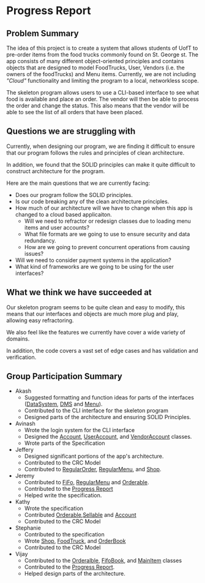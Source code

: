# Progress Report

## Problem Summary

The idea of this project is to create a system that allows students of UofT to pre-order items from the food trucks 
commonly found on St. George st. The app consists of many different object-oriented principles and contains objects that are designed
to model FoodTrucks, User, Vendors (i.e. the owners of the foodTrucks) and Menu items.
Currently, we are not including _"Cloud"_ functionality and limiting the program to a local, networkless scope.

The skeleton program allows users to use a CLI-based interface to see what food is available and place an order. The vendor will then be able
to process the order and change the status. This also means that the vendor will be able to see the list of all orders that have been placed.

## Questions we are struggling with
Currently, when designing our program, we are finding it difficult to ensure that our program
follows the rules and principles of clean architecture.

In addition, we found that the SOLID principles can make it quite difficult to construct
architecture for the program. 

Here are the main questions that we are currently facing:
 - Does our program follow the SOLID principles.
 - Is our code breaking any of the clean architecture principles.
 - How much of our architecture will we have to change when this app is changed to a cloud based applicaiton.
   - Will we need to refractor or redesign classes due to loading menu items and user accounts?
   - What file formats are we going to use to ensure security and data redundancy.
   - How are we going to prevent concurrent operations from causing issues?
 - Will we need to consider payment systems in the application?
 - What kind of frameworks are we going to be using for the user interfaces?

## What we think we have succeeded at
Our skeleton program seems to be quite clean and easy to modify, this means that our interfaces and objects are much 
more plug and play, allowing easy refractoring.

We also feel like the features we currently have cover a wide variety of domains.

In addition, the code covers a vast set of edge cases and has validation and verification.

## Group Participation Summary

 - Akash
   - Suggested formatting and function ideas for parts of the interfaces ([DataSystem](src/Interfaces/DataSystem.java), [DMS](src/DMS.java) and [Menu](src/Interfaces/Menu.java)).
   - Contributed to the CLI interface for the skeleton program 
   - Designed parts of the architecture and ensuring SOLID Principles.
 - Avinash
   - Wrote the login system for the CLI interface
   - Designed the [Account](src/Account.java), [UserAccount](src/UserAccount.java), and [VendorAccount](src/VendorAccount.java) classes.
   - Wrote parts of the Specification
 - Jeffery
   - Designed significant portions of the app's architecture.
   - Contributed to the CRC Model 
   - Contributed to [RegularOrder](src/RegularOrder.java), [RegularMenu](src/RegularMenu.java), and [Shop](src/Interfaces/Shop.java).
 - Jeremy
   - Contributed to [FiFo](src/FiFoBook.java), [RegularMenu](src/RegularMenu.java) and [Orderable](src/Interfaces/Orderable.java).
   - Contributed to the [Progress Report](progress_report.md)
   - Helped write the specification.
 - Kathy
   - Wrote the specification
   - Contributed [Orderable](src/Interfaces/Orderable.java),[Sellable](src/Interfaces/Sellable.java) and [Account](/src/Account.java)
   - Contributed to the CRC Model
 - Stephanie
   - Contributed to the specification
   - Wrote [Shop](src/Interfaces/Shop.java), [FoodTruck](src/FoodTruck.java), and [OrderBook](src/Interfaces/OrderBook.java)
   - Contributed to the CRC Model
 - Vijay
   - Contributed to the [Orderalble](src/Interfaces/Orderable.java), [FifoBook](src/FiFoBook.java), and [MainItem](src/MainItem.java) classes
   - Contributed to the [Progress Report](progress_report.md).
   - Helped design parts of the architecture.